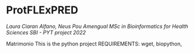 **ProtFLExPRED**
================
*Laura Ciaran Alfano, Neus Pou Amengual*
*MSc in Bioinformatics for Health Sciences*
*SBI - PYT project 2022*

Matrimonio
This is the python project
REQUIREMENTS: wget, biopython, 
